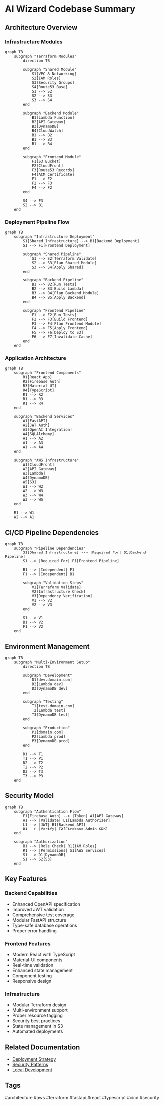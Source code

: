 # AI Wizard Codebase Summary

## Architecture Overview

### Infrastructure Modules
```mermaid
graph TB
    subgraph "Terraform Modules"
        direction TB

        subgraph "Shared Module"
            S1[VPC & Networking]
            S2[IAM Roles]
            S3[Security Groups]
            S4[Route53 Base]
            S1 --> S2
            S2 --> S3
            S3 --> S4
        end

        subgraph "Backend Module"
            B1[Lambda Function]
            B2[API Gateway]
            B3[DynamoDB]
            B4[CloudWatch]
            B1 --> B2
            B1 --> B3
            B1 --> B4
        end

        subgraph "Frontend Module"
            F1[S3 Bucket]
            F2[CloudFront]
            F3[Route53 Records]
            F4[ACM Certificate]
            F1 --> F2
            F2 --> F3
            F4 --> F2
        end

        S4 --> F3
        S2 --> B1
    end
```

### Deployment Pipeline Flow
```mermaid
graph TB
    subgraph "Infrastructure Deployment"
        S1[Shared Infrastructure] --> B1[Backend Deployment]
        S1 --> F1[Frontend Deployment]

        subgraph "Shared Pipeline"
            S1 --> S2[Terraform Validate]
            S2 --> S3[Plan Shared Module]
            S3 --> S4[Apply Shared]
        end

        subgraph "Backend Pipeline"
            B1 --> B2[Run Tests]
            B2 --> B3[Build Lambda]
            B3 --> B4[Plan Backend Module]
            B4 --> B5[Apply Backend]
        end

        subgraph "Frontend Pipeline"
            F1 --> F2[Run Tests]
            F2 --> F3[Build Frontend]
            F3 --> F4[Plan Frontend Module]
            F4 --> F5[Apply Frontend]
            F5 --> F6[Deploy to S3]
            F6 --> F7[Invalidate Cache]
        end
    end
```

### Application Architecture
```mermaid
graph TB
    subgraph "Frontend Components"
        R1[React App]
        R2[Firebase Auth]
        R3[Material UI]
        R4[TypeScript]
        R1 --> R2
        R1 --> R3
        R1 --> R4
    end

    subgraph "Backend Services"
        A1[FastAPI]
        A2[JWT Auth]
        A3[OpenAI Integration]
        A4[SQLAlchemy]
        A1 --> A2
        A1 --> A3
        A1 --> A4
    end

    subgraph "AWS Infrastructure"
        W1[CloudFront]
        W2[API Gateway]
        W3[Lambda]
        W4[DynamoDB]
        W5[S3]
        W1 --> W2
        W2 --> W3
        W3 --> W4
        W3 --> W5
    end

    R1 --> W1
    W2 --> A1
```

## CI/CD Pipeline Dependencies

```mermaid
graph TB
    subgraph "Pipeline Dependencies"
        S1[Shared Infrastructure] --> |Required For| B1[Backend Pipeline]
        S1 --> |Required For| F1[Frontend Pipeline]

        B1 --> |Independent| F1
        F1 --> |Independent| B1

        subgraph "Validation Steps"
            V1[Terraform Validate]
            V2[Infrastructure Check]
            V3[Dependency Verification]
            V1 --> V2
            V2 --> V3
        end

        S1 --> V1
        B1 --> V2
        F1 --> V2
    end
```

## Environment Management
```mermaid
graph TB
    subgraph "Multi-Environment Setup"
        direction TB

        subgraph "Development"
            D1[dev.domain.com]
            D2[Lambda dev]
            D3[DynamoDB dev]
        end

        subgraph "Testing"
            T1[test.domain.com]
            T2[Lambda test]
            T3[DynamoDB test]
        end

        subgraph "Production"
            P1[domain.com]
            P2[Lambda prod]
            P3[DynamoDB prod]
        end

        D1 --> T1
        T1 --> P1
        D2 --> T2
        T2 --> P2
        D3 --> T3
        T3 --> P3
    end
```

## Security Model
```mermaid
graph TB
    subgraph "Authentication Flow"
        F1[Firebase Auth] --> |Token| A1[API Gateway]
        A1 --> |Validate| L1[Lambda Authorizer]
        L1 --> |JWT| B1[Backend API]
        B1 --> |Verify| F2[Firebase Admin SDK]
    end

    subgraph "Authorization"
        B1 --> |Role Check| R1[IAM Roles]
        R1 --> |Permissions| S1[AWS Services]
        S1 --> D1[DynamoDB]
        S1 --> S2[S3]
    end
```

## Key Features

### Backend Capabilities
- Enhanced OpenAPI specification
- Improved JWT validation
- Comprehensive test coverage
- Modular FastAPI structure
- Type-safe database operations
- Proper error handling

### Frontend Features
- Modern React with TypeScript
- Material-UI components
- Real-time validation
- Enhanced state management
- Component testing
- Responsive design

### Infrastructure
- Modular Terraform design
- Multi-environment support
- Proper resource tagging
- Security best practices
- State management in S3
- Automated deployments

## Related Documentation
- [Deployment Strategy](strategies/deployment_strategy.md)
- [Security Patterns](decisions/security_patterns.md)
- [Local Development](development/local_setup.md)

## Tags
#architecture #aws #terraform #fastapi #react #typescript #cicd #security
